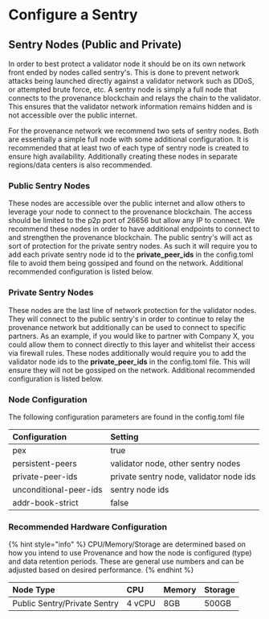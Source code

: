 # Configure a Sentry

## Sentry Nodes \(Public and Private\)

In order to best protect a validator node it should be on its own network front ended by nodes called sentry's. This is done to prevent network attacks being launched directly against a validator network such as DDoS, or attempted brute force, etc. A sentry node is simply a full node that connects to the provenance blockchain and relays the chain to the validator. This ensures that the validator network information remains hidden and is not accessible over the public internet.

For the provenance network we recommend two sets of sentry nodes. Both are essentially a simple full node with some additional configuration. It is recommended that at least two of each type of sentry node is created to ensure high availability. Additionally creating these nodes in separate regions/data centers is also recommended.

### **Public Sentry Nodes**

These nodes are accessible over the public internet and allow others to leverage your node to connect to the provenance blockchain. The access should be limited to the p2p port of 26656 but allow any IP to connect. We recommend these nodes in order to have additional endpoints to connect to and strengthen the provenance blockchain. The public sentry's will act as sort of protection for the private sentry nodes. As such it will require you to add each private sentry node id to the **private\_peer**_**\_**_**ids** in the config.toml file to avoid them being gossiped and found on the network. Additional recommended configuration is listed below.

### **Private Sentry Nodes**

These nodes are the last line of network protection for the validator nodes. They will connect to the public sentry's in order to continue to relay the provenance network but additionally can be used to connect to specific partners. As an example, if you would like to partner with Company X, you could allow them to connect directly to this layer and whitelist their access via firewall rules. These nodes additionally would require you to add the validator node ids to the  **private\_peer**_**\_**_**ids** in the config.toml file. This will ensure they will not be gossiped on the network. Additional recommended configuration is listed below.

### **Node Configuration**

The following configuration parameters are found in the config.toml file

| Configuration | Setting |
| :--- | :--- |
| pex | true |
| persistent-peers | validator node, other sentry nodes |
| private-peer-ids | private sentry node, validator node ids |
| unconditional-peer-ids | sentry node ids |
| addr-book-strict | false |

### Recommended Hardware Configuration

{% hint style="info" %}
CPU/Memory/Storage are determined based on how you intend to use Provenance and how the node is configured \(type\) and data retention periods. These are general use numbers and can be adjusted based on desired performance. 
{% endhint %}

| Node Type | CPU | Memory | Storage |
| :--- | :--- | :--- | :--- |
| Public Sentry/Private Sentry | 4 vCPU | 8GB | 500GB |

## 

